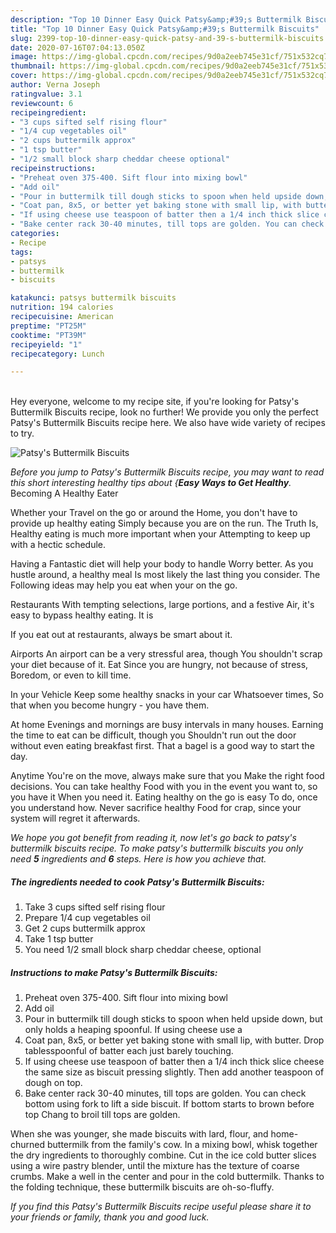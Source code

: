```yaml
---
description: "Top 10 Dinner Easy Quick Patsy&amp;#39;s Buttermilk Biscuits"
title: "Top 10 Dinner Easy Quick Patsy&amp;#39;s Buttermilk Biscuits"
slug: 2399-top-10-dinner-easy-quick-patsy-and-39-s-buttermilk-biscuits
date: 2020-07-16T07:04:13.050Z
image: https://img-global.cpcdn.com/recipes/9d0a2eeb745e31cf/751x532cq70/patsys-buttermilk-biscuits-recipe-main-photo.jpg
thumbnail: https://img-global.cpcdn.com/recipes/9d0a2eeb745e31cf/751x532cq70/patsys-buttermilk-biscuits-recipe-main-photo.jpg
cover: https://img-global.cpcdn.com/recipes/9d0a2eeb745e31cf/751x532cq70/patsys-buttermilk-biscuits-recipe-main-photo.jpg
author: Verna Joseph
ratingvalue: 3.1
reviewcount: 6
recipeingredient:
- "3 cups sifted self rising flour"
- "1/4 cup vegetables oil"
- "2 cups buttermilk approx"
- "1 tsp butter"
- "1/2 small block sharp cheddar cheese optional"
recipeinstructions:
- "Preheat oven 375-400. Sift flour into mixing bowl"
- "Add oil"
- "Pour in buttermilk till dough sticks to spoon when held upside down, but only holds a heaping spoonful. If using cheese use a"
- "Coat pan, 8x5, or better yet baking stone with small lip, with butter. Drop tablesspoonful of batter each just barely touching."
- "If using cheese use teaspoon of batter then a 1/4 inch thick slice cheese the same size as biscuit pressing slightly. Then add another teaspoon of dough on top."
- "Bake center rack 30-40 minutes, till tops are golden. You can check bottom using fork to lift a side biscuit. If bottom starts to brown before top Chang to broil till tops are golden."
categories:
- Recipe
tags:
- patsys
- buttermilk
- biscuits

katakunci: patsys buttermilk biscuits 
nutrition: 194 calories
recipecuisine: American
preptime: "PT25M"
cooktime: "PT39M"
recipeyield: "1"
recipecategory: Lunch

---
```

<br>
Hey everyone, welcome to my recipe site, if you're looking for Patsy&#39;s Buttermilk Biscuits recipe, look no further! We provide you only the perfect Patsy&#39;s Buttermilk Biscuits recipe here. We also have wide variety of recipes to try.
<br>


![Patsy&#39;s Buttermilk Biscuits](https://img-global.cpcdn.com/recipes/9d0a2eeb745e31cf/751x532cq70/patsys-buttermilk-biscuits-recipe-main-photo.jpg)

<i>Before you jump to Patsy&#39;s Buttermilk Biscuits recipe, you may want to read this short interesting healthy tips about {<strong>Easy Ways to Get Healthy</strong>.</i>
Becoming A Healthy Eater

Whether your Travel on the go or around the
Home, you don't have to provide up healthy eating
Simply because you are on the run. The Truth Is,
Healthy eating is much more important when your
Attempting to keep up with a hectic schedule.

Having a Fantastic diet will help your body to handle
Worry better. As you hustle around, a healthy meal
Is most likely the last thing you consider. The
Following ideas may help you eat when your on the go.

Restaurants
With tempting selections, large portions, and a festive
Air, it's easy to bypass healthy eating. It is 


If you eat out at restaurants, always be smart
about it.

Airports
An airport can be a very stressful area, though 
You shouldn't scrap your diet because of it. Eat
Since you are hungry, not because of stress,
Boredom, or even to kill time.

In your Vehicle 
Keep some healthy snacks in your car Whatsoever times,
So that when you become hungry - you have them.

At home
Evenings and mornings are busy intervals in many houses.
Earning the time to eat can be difficult, though you
Shouldn't run out the door without even eating breakfast
first. 
That a bagel is a good way to start the day.

Anytime You're on the move, always make sure that you
Make the right food decisions. You can take healthy
Food with you in the event you want to, so you have it
When you need it. Eating healthy on the go is easy
To do, once you understand how. Never sacrifice healthy
Food for crap, since your system will regret it afterwards.


<i>We hope you got benefit from reading it, now let's go back to patsy&#39;s buttermilk biscuits recipe. To make patsy&#39;s buttermilk biscuits you only need <strong>5</strong> ingredients and <strong>6</strong> steps. Here is how you achieve that.
</i>

##### The ingredients needed to cook Patsy&#39;s Buttermilk Biscuits:

1. Take 3 cups sifted self rising flour
1. Prepare 1/4 cup vegetables oil
1. Get 2 cups buttermilk approx
1. Take 1 tsp butter
1. You need 1/2 small block sharp cheddar cheese, optional


##### Instructions to make Patsy&#39;s Buttermilk Biscuits:

1. Preheat oven 375-400. Sift flour into mixing bowl
1. Add oil
1. Pour in buttermilk till dough sticks to spoon when held upside down, but only holds a heaping spoonful. If using cheese use a
1. Coat pan, 8x5, or better yet baking stone with small lip, with butter. Drop tablesspoonful of batter each just barely touching.
1. If using cheese use teaspoon of batter then a 1/4 inch thick slice cheese the same size as biscuit pressing slightly. Then add another teaspoon of dough on top.
1. Bake center rack 30-40 minutes, till tops are golden. You can check bottom using fork to lift a side biscuit. If bottom starts to brown before top Chang to broil till tops are golden.


When she was younger, she made biscuits with lard, flour, and home-churned buttermilk from the family&#39;s cow. In a mixing bowl, whisk together the dry ingredients to thoroughly combine. Cut in the ice cold butter slices using a wire pastry blender, until the mixture has the texture of coarse crumbs. Make a well in the center and pour in the cold buttermilk. Thanks to the folding technique, these buttermilk biscuits are oh-so-fluffy. 

<i>If you find this Patsy&#39;s Buttermilk Biscuits recipe useful please share it to your friends or family, thank you and good luck.</i>
